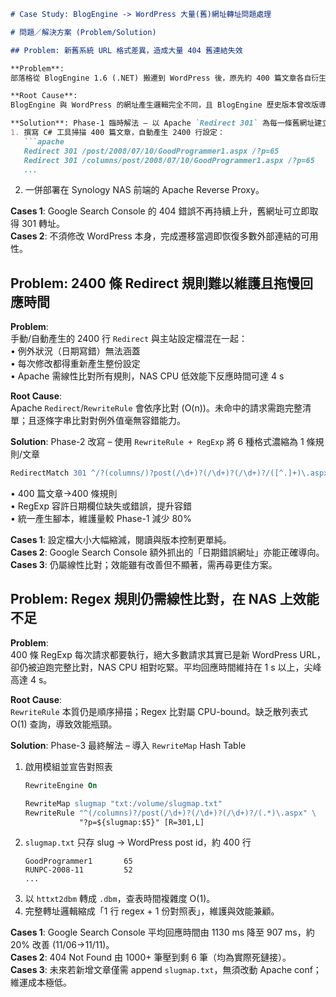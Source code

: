 ```markdown
# Case Study: BlogEngine -> WordPress 大量(舊)網址轉址問題處理

# 問題／解決方案 (Problem/Solution)

## Problem: 新舊系統 URL 格式差異，造成大量 404 舊連結失效  

**Problem**:  
部落格從 BlogEngine 1.6 (.NET) 搬遷到 WordPress 後，原先約 400 篇文章各自衍生 6 種 URL 形態（含日期、不含日期、有無多重部落格路徑、以 GUID 為參數等）。外部網站與搜尋引擎仍大量引用舊網址，若不轉址將出現 2400+ 個 404，影響 SEO 與讀者體驗。

**Root Cause**:  
BlogEngine 與 WordPress 的網址產生邏輯完全不同，且 BlogEngine 歷史版本曾改版導致多重 URL 形態並存；遷移時缺乏對應表，搜尋引擎因此抓到的全是不存在的新主機路徑。

**Solution**: Phase-1 臨時解法 – 以 Apache `Redirect 301` 為每一條舊網址建立對應規則  
1. 撰寫 C# 工具掃描 400 篇文章，自動產生 2400 行設定：  
   ```apache
   Redirect 301 /post/2008/07/10/GoodProgrammer1.aspx /?p=65
   Redirect 301 /columns/post/2008/07/10/GoodProgrammer1.aspx /?p=65
   ...
   ```  
2. 一併部署在 Synology NAS 前端的 Apache Reverse Proxy。

**Cases 1**: Google Search Console 的 404 錯誤不再持續上升，舊網址可立即取得 301 轉址。  
**Cases 2**: 不須修改 WordPress 本身，完成遷移當週即恢復多數外部連結的可用性。  


## Problem: 2400 條 Redirect 規則難以維護且拖慢回應時間  

**Problem**:  
手動/自動產生的 2400 行 `Redirect` 與主站設定檔混在一起：  
• 例外狀況（日期寫錯）無法涵蓋  
• 每次修改都得重新產生整份設定  
• Apache 需線性比對所有規則，NAS CPU 低效能下反應時間可達 4 s

**Root Cause**:  
Apache `Redirect`/`RewriteRule` 會依序比對 (O(n))。未命中的請求需跑完整清單；且逐條字串比對對例外值毫無容錯能力。

**Solution**: Phase-2 改寫 – 使用 `RewriteRule + RegExp` 將 6 種格式濃縮為 1 條規則/文章  
```apache
RedirectMatch 301 ^/?(columns/)?post(/\d+)?(/\d+)?(/\d+)?/([^.]+)\.aspx /?p=65
```  
• 400 篇文章→400 條規則  
• RegExp 容許日期欄位缺失或錯誤，提升容錯  
• 統一產生腳本，維護量較 Phase-1 減少 80%

**Cases 1**: 設定檔大小大幅縮減，閱讀與版本控制更單純。  
**Cases 2**: Google Search Console 額外抓出的「日期錯誤網址」亦能正確導向。  
**Cases 3**: 仍屬線性比對；效能雖有改善但不顯著，需再尋更佳方案。  


## Problem: Regex 規則仍需線性比對，在 NAS 上效能不足  

**Problem**:  
400 條 RegExp 每次請求都要執行，絕大多數請求其實已是新 WordPress URL，卻仍被迫跑完整比對，NAS CPU 相對吃緊。平均回應時間維持在 1 s 以上，尖峰高達 4 s。

**Root Cause**:  
`RewriteRule` 本質仍是順序掃描；Regex 比對屬 CPU-bound。缺乏散列表式 O(1) 查詢，導致效能瓶頸。

**Solution**: Phase-3 最終解法 – 導入 `RewriteMap` Hash Table  
1. 啟用模組並宣告對照表  
   ```apache
   RewriteEngine On

   RewriteMap slugmap "txt:/volume/slugmap.txt"
   RewriteRule "^(/columns)?/post(/\d+)?(/\d+)?(/\d+)?/(.*)\.aspx" \
               "?p=${slugmap:$5}" [R=301,L]
   ```  
2. `slugmap.txt` 只存 slug → WordPress post id，約 400 行  
   ```
   GoodProgrammer1       65
   RUNPC-2008-11         52
   ...
   ```  
3. 以 `httxt2dbm` 轉成 `.dbm`，查表時間複雜度 O(1)。  
4. 完整轉址邏輯縮成「1 行 regex + 1 份對照表」，維護與效能兼顧。

**Cases 1**: Google Search Console 平均回應時間由 1130 ms 降至 907 ms，約 20% 改善 (11/06→11/11)。  
**Cases 2**: 404 Not Found 由 1000+ 筆壓到剩 6 筆（均為實際死鏈接）。  
**Cases 3**: 未來若新增文章僅需 append `slugmap.txt`，無須改動 Apache conf；維運成本極低。
```